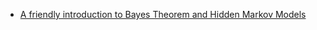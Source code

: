 - [A friendly introduction to Bayes Theorem and Hidden Markov Models](https://youtu.be/kqSzLo9fenk)

